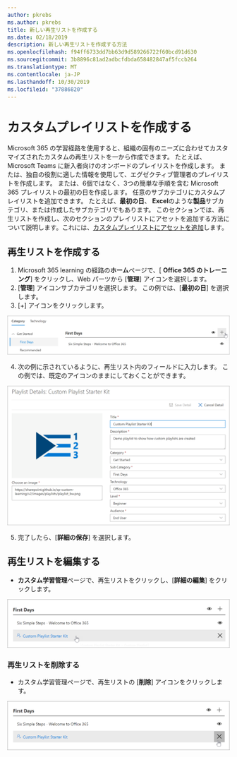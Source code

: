 ```yaml
---
author: pkrebs
ms.author: pkrebs
title: 新しい再生リストを作成する
ms.date: 02/18/2019
description: 新しい再生リストを作成する方法
ms.openlocfilehash: f94ff6733dd7bb63d9d589266722f60bcd91d630
ms.sourcegitcommit: 3b8896c81ad2adbcfdbda658482847af5fccb264
ms.translationtype: MT
ms.contentlocale: ja-JP
ms.lasthandoff: 10/30/2019
ms.locfileid: "37886820"
---
```

# <a name="create-a-custom-playlist"></a>カスタムプレイリストを作成する

Microsoft 365 の学習経路を使用すると、組織の固有のニーズに合わせてカスタマイズされたカスタムの再生リストを一から作成できます。 たとえば、Microsoft Teams に新入者向けのオンボードのプレイリストを作成します。 または、独自の役割に適した情報を使用して、エグゼクティブ管理者のプレイリストを作成します。 または、6個ではなく、3つの簡単な手順を含む Microsoft 365 プレイリストの最初の日を作成します。 任意のサブカテゴリにカスタムプレイリストを追加できます。 たとえば、**最初の日**、 **Excel**のような**製品**サブカテゴリ、または作成したサブカテゴリでもあります。 このセクションでは、再生リストを作成し、次のセクションのプレイリストにアセットを追加する方法について説明します。これには、[カスタムプレイリストにアセットを追加](custom_addassets.md)します。

## <a name="create-a-playlist"></a>再生リストを作成する 

1. Microsoft 365 learning の経路の**ホーム**ページで、[ **Office 365 のトレーニング**] をクリックし、Web パーツから [**管理**] アイコンを選択します。 
2. [**管理**] アイコンサブカテゴリを選択します。 この例では、[**最初の日**] を選択します。  
3. [+] アイコンをクリックします。  

![cg-newplaylistbtn](media/cg-newplaylistbtn.png)

4.  次の例に示されているように、再生リスト内のフィールドに入力します。 この例では、既定のアイコンのままにしておくことができます。 

![cg-newplaylistdetails](media/cg-newplaylistdetails.png)

5.  完了したら、[**詳細の保存**] を選択します。 

## <a name="edit-a-playlist"></a>再生リストを編集する

- **カスタム学習管理**ページで、再生リストをクリックし、[**詳細の編集**] をクリックします。  

![cg-editplaylist](media/cg-editplaylist.png)

### <a name="delete-a-playlist"></a>再生リストを削除する

- カスタム学習管理ページで、再生リストの [**削除**] アイコンをクリックします。  

![cg-deleteplaylist](media/cg-deleteplaylist.png)